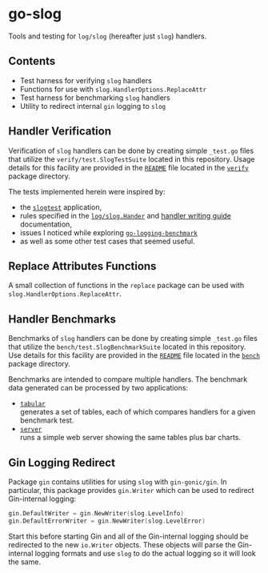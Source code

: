 # go-slog
Tools and testing for `log/slog` (hereafter just `slog`) handlers.

## Contents

* Test harness for verifying `slog` handlers
* Functions for use with `slog.HandlerOptions.ReplaceAttr`
* Test harness for benchmarking `slog` handlers
* Utility to redirect internal `gin` logging to `slog`

## Handler Verification

Verification of `slog` handlers can be done by creating
simple `_test.go` files that utilize the `verify/test.SlogTestSuite`
located in this repository.
Usage details for this facility are provided in
the [`README`](verify/README.md) file
located in the [`verify`](verify) package directory.

The tests implemented herein were inspired by:
* the [`slogtest`](https://pkg.go.dev/golang.org/x/exp/slog/slogtest) application,
* rules specified in
  the [`log/slog.Hander`](https://pkg.go.dev/log/slog@master#Handler) and
  [handler writing guide](https://github.com/golang/example/tree/master/slog-handler-guide)
  documentation,
* issues I noticed while exploring
  [`go-logging-benchmark`](https://github.com/betterstack-community/go-logging-benchmarks)
* as well as some other test cases that seemed useful.

## Replace Attributes Functions

A small collection of functions in the `replace` package
can be used with `slog.HandlerOptions.ReplaceAttr`.

## Handler Benchmarks

Benchmarks of `slog` handlers can be done by creating
simple `_test.go` files that utilize the `bench/test.SlogBenchmarkSuite`
located in this repository.
Use details for this facility are provided in
the [`README`](bench/README.md) file
located in the [`bench`](bench) package directory.

Benchmarks are intended to compare multiple handlers.
The benchmark data generated can be processed by two applications:
* [`tabular`](cmd/tabular/tabular.go)  
  generates a set of tables, each of which compares handlers for a given benchmark test.
* [`server`](cmd/server/server.go)  
  runs a simple web server showing the same tables plus bar charts.

## Gin Logging Redirect

Package `gin` contains utilities for using `slog` with `gin-gonic/gin`.
In particular, this package provides `gin.Writer` which can be used to redirect Gin-internal logging:
```go
gin.DefaultWriter = gin.NewWriter(slog.LevelInfo)
gin.DefaultErrorWriter = gin.NewWriter(slog.LevelError)
```
Start this before starting Gin and all of the Gin-internal logging
should be redirected to the new `io.Writer` objects.
These objects will parse the Gin-internal logging formats and
use `slog` to do the actual logging so it will look the same.
